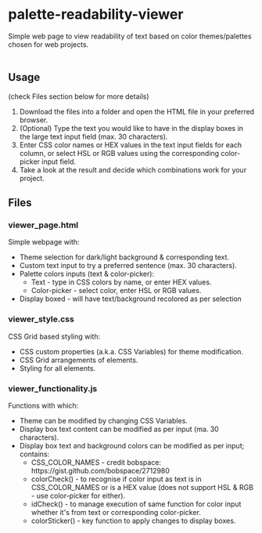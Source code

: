 # palette-readability-viewer
Simple web page to view readability of text based on color themes/palettes chosen for web projects.
<br /><br />

## Usage
(check Files section below for more details)
<ol>
  <li>Download the files into a folder and open the HTML file in your preferred browser.</li>
  <li>(Optional) Type the text you would like to have in the display boxes in the large text input field (max. 30 characters).</li>
  <li>Enter CSS color names or HEX values in the text input fields for each column, or select HSL or RGB values using the corresponding color-picker input field.</li>
  <li>Take a look at the result and decide which combinations work for your project.</li>
</ol>


## Files
### viewer_page.html
Simple webpage with:
<ul>
  <li>Theme selection for dark/light background & corresponding text.</li>
  <li>Custom text input to try a preferred sentence (max. 30 characters).</li>
  <li>Palette colors inputs (text & color-picker):
    <ul>
      <li>Text - type in CSS colors by name, or enter HEX values.</li>
      <li>Color-picker - select color, enter HSL or RGB values.</li>
    </ul>
  </li>
  <li>Display boxed - will have text/background recolored as per selection</li>
</ul>

### viewer_style.css
CSS Grid based styling with:
<ul>
  <li>CSS custom properties (a.k.a. CSS Variables) for theme modification.</li>
  <li>CSS Grid arrangements of elements.</li>
  <li>Styling for all elements.</li>
</ul>

### viewer_functionality.js
Functions with which:
<ul>
  <li>Theme can be modified by changing CSS Variables.</li>
  <li>Display box text content can be modified as per input (ma. 30 characters).</li>
  <li>Display box text and background colors can be modified as per input; contains:
    <ul>
      <li>CSS_COLOR_NAMES - credit bobspace: https://gist.github.com/bobspace/2712980</li>
      <li>colorCheck() - to recognise if color input as text is in CSS_COLOR_NAMES or is a HEX value (does not support HSL & RGB - use color-picker for either).</li>
      <li>idCheck() - to manage execution of same function for color input whether it's from text or corresponding color-picker.</li>
      <li>colorSticker() - key function to apply changes to display boxes.</li>
    </ul>
  </li>
</ul>
